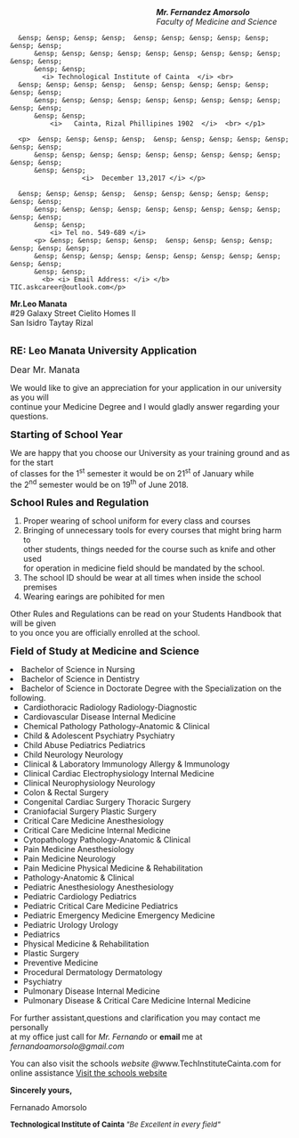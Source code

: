 <html lang="en">
<body>
    <p1>  &ensp; &ensp; &ensp; &ensp;  &ensp; &ensp; &ensp; &ensp; &ensp; &ensp; &ensp;
          &ensp; &ensp; &ensp; &ensp; &ensp; &ensp; &ensp; &ensp; &ensp; &ensp; &ensp;
          &ensp; &ensp;
	        <b>  <i> Mr. Fernandez Amorsolo </i> </b> <br> 
          &ensp; &ensp; &ensp; &ensp;  &ensp; &ensp; &ensp; &ensp; &ensp; &ensp; &ensp;
          &ensp; &ensp; &ensp; &ensp; &ensp; &ensp; &ensp; &ensp; &ensp; &ensp; &ensp;
          &ensp; &ensp;  
                     <i>  Faculty of Medicine and Science </i> <br>

	  &ensp; &ensp; &ensp; &ensp;  &ensp; &ensp; &ensp; &ensp; &ensp; &ensp; &ensp;
          &ensp; &ensp; &ensp; &ensp; &ensp; &ensp; &ensp; &ensp; &ensp; &ensp; &ensp;
          &ensp; &ensp;
		    <i> Technological Institute of Cainta  </i> <br> 
	  &ensp; &ensp; &ensp; &ensp;  &ensp; &ensp; &ensp; &ensp; &ensp; &ensp; &ensp;
          &ensp; &ensp; &ensp; &ensp; &ensp; &ensp; &ensp; &ensp; &ensp; &ensp; &ensp;
          &ensp; &ensp;
	          <i>   Cainta, Rizal Phillipines 1902  </i>  <br> </p1>

	  <p>  &ensp; &ensp; &ensp; &ensp;  &ensp; &ensp; &ensp; &ensp; &ensp; &ensp; &ensp;
          &ensp; &ensp; &ensp; &ensp; &ensp; &ensp; &ensp; &ensp; &ensp; &ensp; &ensp;
          &ensp; &ensp; 
                      <i>  December 13,2017 </i> </p> 

	  &ensp; &ensp; &ensp; &ensp;  &ensp; &ensp; &ensp; &ensp; &ensp; &ensp; &ensp;
          &ensp; &ensp; &ensp; &ensp; &ensp; &ensp; &ensp; &ensp; &ensp; &ensp; &ensp;
          &ensp; &ensp;
		      <i> Tel no. 549-689 </i> 
          <p> &ensp; &ensp; &ensp; &ensp;  &ensp; &ensp; &ensp; &ensp; &ensp; &ensp; &ensp;
          &ensp; &ensp; &ensp; &ensp; &ensp; &ensp; &ensp; &ensp; &ensp; &ensp; &ensp;
          &ensp; &ensp;
			<b> <i> Email Address: </i> </b>  TIC.askcareer@outlook.com</p> 






<p> <b>  Mr.Leo Manata </b>  <br>
#29 Galaxy Street Cielito Homes II <br>
San Isidro Taytay Rizal <br> <br> 


</p><p> <b> <font size="4"> RE: Leo Manata University Application </font> </b> </p> 

<p> <font size="3"> Dear Mr. Manata  </font> </p> 

<p> We would like to give an appreciation for your application in our university  as you will <br>
      continue your Medicine Degree and I would gladly answer regarding your questions. <br> 

   </p><p> <b> <font size="4">   Starting of School Year  </font> </b>  </p> 
<p> We are happy  that you choose our University as your training ground and as for the start <br>
    of classes for  the 1<sup>st</sup>  semester it would be on 21<sup>st</sup> of January while <br>
	the 2<sup>nd</sup> semester would be on 19<sup>th</sup> of June 2018. </p>

<p> <b> <font size="4"> School Rules and Regulation </font> </b> </p> 

<p> </p><ol> 
    <li>Proper wearing of school uniform for every class and courses </li> 
    <li>Bringing of unnecessary tools for every courses that might bring harm to <br>
     other students, things needed for the course such as knife and other used <br>
     for operation in medicine field should be mandated by the school.</li> 
    <li> The school ID should be wear at all times when inside the school premises </li> 
    <li> Wearing earings are pohibited for men </li>
		</ol>
<p> Other Rules and Regulations can be read on your Students Handbook that will be given <br>
 	to you once you are officially enrolled at the school.  <br> </p>


<p> <b> <font size="4"> Field of Study at Medicine and Science </font> </b>  </p> 

<li>Bachelor of Science in Nursing
</li><li>Bachelor of Science in Dentistry
</li><li>Bachelor of Science in Doctorate Degree with the Specialization on the following. 
<ul>
 <li type="square"> Cardiothoracic Radiology Radiology-Diagnostic</li>
<li type="square">Cardiovascular Disease Internal Medicine</li>
<li type="square">Chemical Pathology Pathology-Anatomic &amp; Clinical</li>
<li type="square">Child &amp; Adolescent Psychiatry Psychiatry</li>
<li type="square">Child Abuse Pediatrics Pediatrics</li>
<li type="square">Child Neurology Neurology</li>
<li type="square">Clinical &amp; Laboratory Immunology Allergy &amp; Immunology</li>
<li type="square">Clinical Cardiac Electrophysiology Internal Medicine</li>
<li type="square">Clinical Neurophysiology Neurology</li>
<li type="square">Colon &amp; Rectal Surgery</li>
<li type="square">Congenital Cardiac Surgery Thoracic Surgery</li>
<li type="square">Craniofacial Surgery Plastic Surgery</li>
<li type="square">Critical Care Medicine Anesthesiology</li>
<li type="square">Critical Care Medicine Internal Medicine</li>
<li type="square">Cytopathology Pathology-Anatomic &amp; Clinical</li>
<li type="square">Pain Medicine Anesthesiology</li>
<li type="square">Pain Medicine Neurology</li>
<li type="square">Pain Medicine Physical Medicine &amp; Rehabilitation</li>
<li type="square">Pathology-Anatomic &amp; Clinical</li>
<li type="square">Pediatric Anesthesiology Anesthesiology</li>
<li type="square">Pediatric Cardiology Pediatrics</li>
<li type="square">Pediatric Critical Care Medicine Pediatrics</li>
<li type="square">Pediatric Emergency Medicine Emergency Medicine</li>
<li type="square">Pediatric Urology Urology</li>
<li type="square">Pediatrics</li>
<li type="square">Physical Medicine &amp; Rehabilitation</li>
<li type="square">Plastic Surgery</li>
<li type="square">Preventive Medicine</li>
<li type="square">Procedural Dermatology Dermatology</li>
<li type="square">Psychiatry</li>
<li type="square">Pulmonary Disease Internal Medicine</li>
<li type="square">Pulmonary Disease &amp; Critical Care Medicine Internal Medicine</li>
</ul>

<p> For further assistant,questions and clarification you may contact me personally <br>
	at my office just call for <i>Mr. Fernando</i> or <b> email </b> me at <i> <br>
	fernandoamorsolo@gmail.com</i> </p> 


<p> You can also visit the schools <i>website</i> <i>@</i>www.TechInstituteCainta.com for online assistance <a href="https://www.TechInstituteCainta.com/"> Visit the schools website </a> </p>
 
<p> <b> Sincerely yours, </b>  </p>

<p> Fernanado Amorsolo </p> 


<p> <b> <font size="2">  Technological Institute of Cainta  <font> </font></font></b><font size="2"><font> <i>"Be Excellent in every field" </i> </font></font></p><font size="2"><font>


</font></font></li></body></html>
